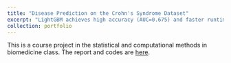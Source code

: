 ```yaml
---
title: "Disease Prediction on the Crohn's Syndrome Dataset"
excerpt: "LightGBM achieves high accuracy (AUC=0.675) and faster runtime after Bayesian tuning. <br/><img src='/images/bio-model-performance.png'>"
collection: portfolio
---
```


This is a course project in the statistical and computational methods in biomedicine class. The report and codes are [here](https://github.com/qjymary/Statistical-and-computational-methods-in-Biomedicine-project1).



